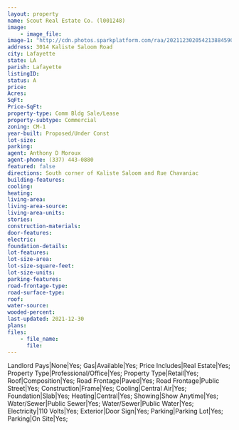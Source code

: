 ```yaml
---
layout: property
name: Scout Real Estate Co. (l001248)
image:
    - image_file:
image-1: "http://cdn.photos.sparkplatform.com/raa/20211230205421388459000000.jpg"
address: 3014 Kaliste Saloom Road
city: Lafayette
state: LA
parish: Lafayette
listingID: 
status: A
price: 
Acres: 
SqFt: 
Price-SqFt: 
property-type: Comm Bldg Sale/Lease
property-subtype: Commercial
zoning: CM-1
year-built: Proposed/Under Const
lot-size: 
parking: 
agent: Anthony D Moroux
agent-phone: (337) 443-0880
featured: false
directions: South corner of Kaliste Saloom and Rue Chavaniac
building-features: 
cooling: 
heating: 
living-area: 
living-area-source: 
living-area-units: 
stories: 
construction-materials: 
door-features: 
electric: 
foundation-details: 
lot-features: 
lot-size-area: 
lot-size-square-feet: 
lot-size-units: 
parking-features: 
road-frontage-type: 
road-surface-type: 
roof: 
water-source: 
wooded-percent: 
last-updated: 2021-12-30
plans: 
files:
    - file_name:
      file:
---
```

Landlord Pays|None|Yes;
Gas|Available|Yes;
Price Includes|Real Estate|Yes;
Property Type|Professional/Office|Yes;
Property Type|Retail|Yes;
Roof|Composition|Yes;
Road Frontage|Paved|Yes;
Road Frontage|Public Street|Yes;
Construction|Frame|Yes;
Cooling|Central Air|Yes;
Foundation|Slab|Yes;
Heating|Central|Yes;
Showing|Show Anytime|Yes;
Water/Sewer|Public Sewer|Yes;
Water/Sewer|Public Water|Yes;
Electricity|110 Volts|Yes;
Exterior|Door Sign|Yes;
Parking|Parking Lot|Yes;
Parking|On Site|Yes;

